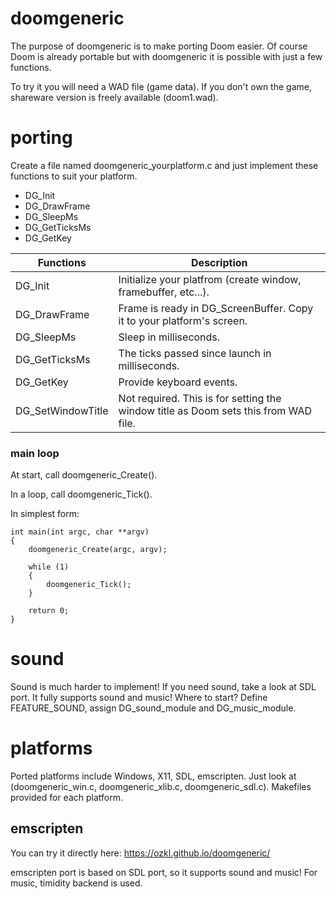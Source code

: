 # doomgeneric
The purpose of doomgeneric is to make porting Doom easier.
Of course Doom is already portable but with doomgeneric it is possible with just a few functions.

To try it you will need a WAD file (game data). If you don't own the game, shareware version is freely available (doom1.wad).

# porting
Create a file named doomgeneric_yourplatform.c and just implement these functions to suit your platform.
* DG_Init
* DG_DrawFrame
* DG_SleepMs
* DG_GetTicksMs
* DG_GetKey

|Functions            |Description|
|---------------------|-----------|
|DG_Init              |Initialize your platfrom (create window, framebuffer, etc...).
|DG_DrawFrame         |Frame is ready in DG_ScreenBuffer. Copy it to your platform's screen.
|DG_SleepMs           |Sleep in milliseconds.
|DG_GetTicksMs        |The ticks passed since launch in milliseconds.
|DG_GetKey            |Provide keyboard events.
|DG_SetWindowTitle    |Not required. This is for setting the window title as Doom sets this from WAD file.

### main loop
At start, call doomgeneric_Create().

In a loop, call doomgeneric_Tick().

In simplest form:
```
int main(int argc, char **argv)
{
    doomgeneric_Create(argc, argv);

    while (1)
    {
        doomgeneric_Tick();
    }
    
    return 0;
}
```

# sound
Sound is much harder to implement! If you need sound, take a look at SDL port. It fully supports sound and music! Where to start? Define FEATURE_SOUND, assign DG_sound_module and DG_music_module.

# platforms
Ported platforms include Windows, X11, SDL, emscripten. Just look at (doomgeneric_win.c, doomgeneric_xlib.c, doomgeneric_sdl.c).
Makefiles provided for each platform.

## emscripten
You can try it directly here:
https://ozkl.github.io/doomgeneric/

emscripten port is based on SDL port, so it supports sound and music! For music, timidity backend is used.
